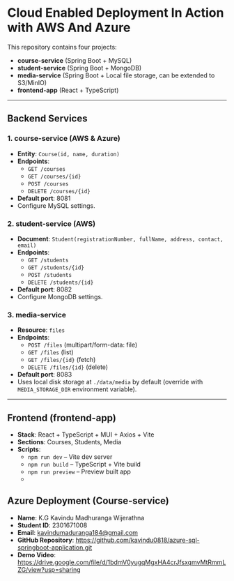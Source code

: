 # Cloud Enabled Deployment In Action with AWS And Azure

This repository contains four projects:

- **course-service** (Spring Boot + MySQL)
- **student-service** (Spring Boot + MongoDB)
- **media-service** (Spring Boot + Local file storage, can be extended to S3/MinIO)
- **frontend-app** (React + TypeScript)

---

## Backend Services

### 1. course-service (AWS & Azure)
- **Entity**: `Course(id, name, duration)`
- **Endpoints**:
    - `GET /courses`
    - `GET /courses/{id}`
    - `POST /courses`
    - `DELETE /courses/{id}`
- **Default port**: 8081
- Configure MySQL settings.

### 2. student-service (AWS)
- **Document**: `Student(registrationNumber, fullName, address, contact, email)`
- **Endpoints**:
    - `GET /students`
    - `GET /students/{id}`
    - `POST /students`
    - `DELETE /students/{id}`
- **Default port**: 8082
- Configure MongoDB settings.

### 3. media-service
- **Resource**: `files`
- **Endpoints**:
    - `POST /files` (multipart/form-data: file)
    - `GET /files` (list)
    - `GET /files/{id}` (fetch)
    - `DELETE /files/{id}` (delete)
- **Default port**: 8083
- Uses local disk storage at `./data/media` by default (override with `MEDIA_STORAGE_DIR` environment variable).

---

## Frontend (frontend-app)

- **Stack**: React + TypeScript + MUI + Axios + Vite
- **Sections**: Courses, Students, Media
- **Scripts**:
    - `npm run dev` – Vite dev server
    - `npm run build` – TypeScript + Vite build
    - `npm run preview` – Preview built app
    - 

## Azure Deployment (Course-service)

- **Name**: K.G Kavindu Madhuranga Wijerathna
- **Student ID**: 2301671008
- **Email**: kavindumaduranga184@gmail.com
- **GitHub Repository**: https://github.com/kavindu0818/azure-sql-springboot-application.git
- **Demo Video**: https://drive.google.com/file/d/1bdmV0yugqMgxHA4crJfsxqmvMtRmmLZG/view?usp=sharing
